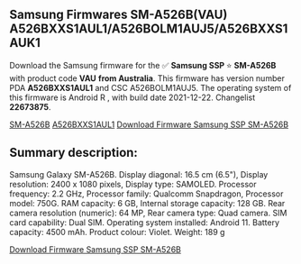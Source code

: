 <h2>Samsung Firmwares SM-A526B(VAU) A526BXXS1AUL1/A526BOLM1AUJ5/A526BXXS1AUK1</h2>
Download the Samsung firmware for the ✅ <strong>Samsung SSP </strong> ⭐ <strong>SM-A526B</strong> with product code <strong>VAU</strong> <strong> from Australia</strong>. This firmware has version number PDA <strong>A526BXXS1AUL1</strong> and CSC A526BOLM1AUJ5. The operating system of this firmware is Android R , with build date 2021-12-22. Changelist <strong>22673875</strong>.

[SM-A526B](https://samfirm.shop/samsung/model/SM-A526B)
[A526BXXS1AUL1](https://samfirm.shop/samsung/pda/A526BXXS1AUL1)
[Download Firmware Samsung SSP SM-A526B](https://samfirm.shop/samsung/firmware/484051)
<h2>Summary description:</h2>
<p>Samsung Galaxy SM-A526B. Display diagonal: 16.5 cm (6.5"), Display resolution: 2400 x 1080 pixels, Display type: SAMOLED. Processor frequency: 2.2 GHz, Processor family: Qualcomm Snapdragon, Processor model: 750G. RAM capacity: 6 GB, Internal storage capacity: 128 GB. Rear camera resolution (numeric): 64 MP, Rear camera type: Quad camera. SIM card capability: Dual SIM. Operating system installed: Android 11. Battery capacity: 4500 mAh. Product colour: Violet. Weight: 189 g</p>


[Download Firmware Samsung SSP SM-A526B](https://samfirm.shop/samsung/firmware/484051)
